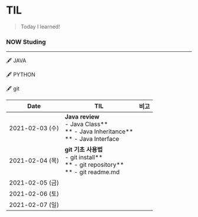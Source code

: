 # TIL

> Today I learned!



### NOW Studing

---

🖋 JAVA

🖋 PYTHON

🖋 git



| Date            | TIL                                                          | 비고 |
| --------------- | ------------------------------------------------------------ | ---- |
| 2021-02-03 (수) | **Java review**<br/>    - Java Class**<br/>**    - Java Inheritance**<br/>**    - Java Interface |      |
| 2021-02-04 (목) | **git 기초 사용법**<br/>    - git install**<br/>**    - git repository**<br/>**    - git readme.md |      |
| 2021-02-05 (금) |                                                              |      |
| 2021-02-06 (토) |                                                              |      |
| 2021-02-07 (일) |                                                              |      |

